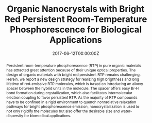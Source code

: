 ---
title: 'Organic Nanocrystals with Bright Red Persistent Room-Temperature Phosphorescence for Biological Applications'

# Authors
# If you created a profile for a user (e.g. the default `admin` user), write the username (folder name) here
# and it will be replaced with their full name and linked to their profile.
authors:
  - S. M. Ali Fateminia+
  - Zhu Mao+
  - Shidang Xu
  - Zhiyong Yang*
  - Zhenguo Chi*
  - Bin Liu*

# # Author notes (optional)
# author_notes:
#   - ''
#   - ''
#   - ''
#   - 'Corresponding author'
#   - 'Corresponding author'
#   - 'Corresponding author'

date: '2017-06-12T00:00:00Z'
doi: '10.1002/anie.201705945'

# Schedule page publish date (NOT publication's date).
publishDate: '2024-09-25T00:00:00Z'

# Publication type.
# Accepts a single type but formatted as a YAML list (for Hugo requirements).
# Enter a publication type from the CSL standard.
publication_types: ['article-journal']

# Publication name and optional abbreviated publication name.
publication: In *Angewandte Chemie International Edition*
publication_short: In *Angew Chem Int Ed Engl*

abstract: Persistent room-temperature phosphorescence (RTP) in pure organic materials has attracted great attention because of their unique optical properties. The design of organic materials with bright red persistent RTP remains challenging. Herein, we report a new design strategy for realizing high brightness and long lifetime of red-emissive RTP molecules, which is based on introducing an alkoxy spacer between the hybrid units in the molecule. The spacer offers easy Br-H bond formation during crystallization, which also facilitates intermolecular electron coupling to favor persistent RTP. As the majority of RTP compounds have to be confined in a rigid environment to quench nonradiative relaxation pathways for bright phosphorescence emission, nanocrystallization is used to not only rigidify the molecules but also offer the desirable size and water-dispersity for biomedical applications.

# Summary. An optional shortened abstract.
summary: Persistent room-temperature phosphorescence (RTP) in pure organic materials has attracted great attention because of their unique optical properties. The design of organic materials with bright red persistent RTP remains challenging. Herein, we report a new design strategy for realizing high brightness and long lifetime of red-emissive RTP molecules, which is based on introducing an alkoxy spacer between the hybrid units in the molecule. The spacer offers easy Br-H bond formation during crystallization, which also facilitates intermolecular electron coupling to favor persistent RTP. As the majority of RTP compounds have to be confined in a rigid environment to quench nonradiative relaxation pathways for bright phosphorescence emission, nanocrystallization is used to not only rigidify the molecules but also offer the desirable size and water-dispersity for biomedical applications.
tags: []

# Display this page in the Featured widget?
featured: true

# Custom links (uncomment lines below)
# links:
# - name: Custom Link
#   url: http://example.org

url_pdf: 'https://onlinelibrary.wiley.com/doi/epdf/10.1002/anie.201705945'
url_code: ''
url_dataset: ''
url_poster: ''
url_project: ''
url_slides: ''
url_source: ''
url_video: ''

# Featured image
# To use, add an image named `featured.jpg/png` to your page's folder.
# image:
#   caption: 'Image credit: [**Unsplash**](https://unsplash.com/photos/pLCdAaMFLTE)'
#   focal_point: ''
#   preview_only: false
---
